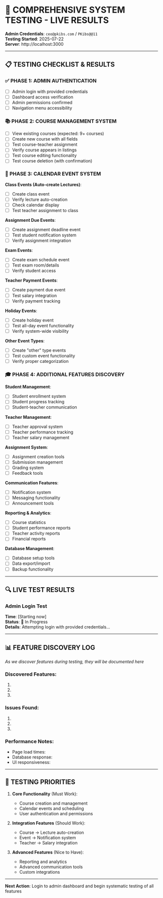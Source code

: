 # 🧪 COMPREHENSIVE SYSTEM TESTING - LIVE RESULTS

**Admin Credentials**: `ceo@pkibs.com` / `PKibs@@11`  
**Testing Started**: 2025-07-22  
**Server**: http://localhost:3000  

---

## 📋 **TESTING CHECKLIST & RESULTS**

### ✅ **PHASE 1: ADMIN AUTHENTICATION**
- [ ] Admin login with provided credentials
- [ ] Dashboard access verification
- [ ] Admin permissions confirmed
- [ ] Navigation menu accessibility

### 📚 **PHASE 2: COURSE MANAGEMENT SYSTEM**
- [ ] View existing courses (expected: 9+ courses)
- [ ] Create new course with all fields
- [ ] Test course-teacher assignment
- [ ] Verify course appears in listings
- [ ] Test course editing functionality
- [ ] Test course deletion (with confirmation)

### 📅 **PHASE 3: CALENDAR EVENT SYSTEM**

**Class Events (Auto-create Lectures)**:
- [ ] Create class event
- [ ] Verify lecture auto-creation
- [ ] Check calendar display
- [ ] Test teacher assignment to class

**Assignment Due Events**:
- [ ] Create assignment deadline event
- [ ] Test student notification system
- [ ] Verify assignment integration

**Exam Events**:
- [ ] Create exam schedule event
- [ ] Test exam room/details
- [ ] Verify student access

**Teacher Payment Events**:
- [ ] Create payment due event
- [ ] Test salary integration
- [ ] Verify payment tracking

**Holiday Events**:
- [ ] Create holiday event
- [ ] Test all-day event functionality
- [ ] Verify system-wide visibility

**Other Event Types**:
- [ ] Create "other" type events
- [ ] Test custom event functionality
- [ ] Verify proper categorization

### 🎓 **PHASE 4: ADDITIONAL FEATURES DISCOVERY**

**Student Management**:
- [ ] Student enrollment system
- [ ] Student progress tracking
- [ ] Student-teacher communication

**Teacher Management**:
- [ ] Teacher approval system
- [ ] Teacher performance tracking
- [ ] Teacher salary management

**Assignment System**:
- [ ] Assignment creation tools
- [ ] Submission management
- [ ] Grading system
- [ ] Feedback tools

**Communication Features**:
- [ ] Notification system
- [ ] Messaging functionality
- [ ] Announcement tools

**Reporting & Analytics**:
- [ ] Course statistics
- [ ] Student performance reports
- [ ] Teacher activity reports
- [ ] Financial reports

**Database Management**:
- [ ] Database setup tools
- [ ] Data export/import
- [ ] Backup functionality

---

## 🔍 **LIVE TEST RESULTS**

### Admin Login Test
**Time**: [Starting now]  
**Status**: 🔄 In Progress  
**Details**: Attempting login with provided credentials...

---

## 📊 **FEATURE DISCOVERY LOG**

*As we discover features during testing, they will be documented here*

### Discovered Features:
1. 
2. 
3. 

### Issues Found:
1. 
2. 
3. 

### Performance Notes:
- Page load times:
- Database response:
- UI responsiveness:

---

## 🎯 **TESTING PRIORITIES**

1. **Core Functionality** (Must Work):
   - Course creation and management
   - Calendar events and scheduling
   - User authentication and permissions

2. **Integration Features** (Should Work):
   - Course → Lecture auto-creation
   - Event → Notification system
   - Teacher → Salary integration

3. **Advanced Features** (Nice to Have):
   - Reporting and analytics
   - Advanced communication tools
   - Custom integrations

---

**Next Action**: Login to admin dashboard and begin systematic testing of all features
